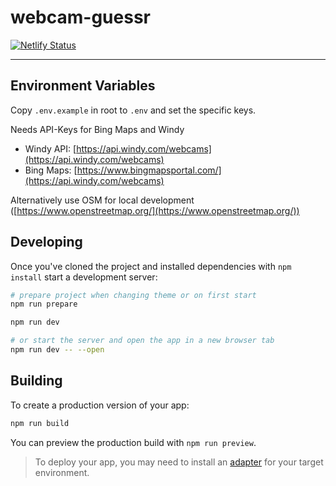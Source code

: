 # webcam-guessr
[![Netlify Status](https://api.netlify.com/api/v1/badges/6f6b78c7-3030-4d7d-b52c-d9a0a8f11d58/deploy-status)](https://app.netlify.com/sites/webcamguessr/deploys)

-----

## Environment Variables

Copy `.env.example` in root to `.env` and set the specific keys.

Needs API-Keys for Bing Maps and Windy

- Windy API: [https://api.windy.com/webcams](https://api.windy.com/webcams)
- Bing Maps: [https://www.bingmapsportal.com/](https://api.windy.com/webcams)

Alternatively use OSM for local development ([https://www.openstreetmap.org/](https://www.openstreetmap.org/))

## Developing

Once you've cloned the project and installed dependencies with `npm install` start a development server:

```bash
# prepare project when changing theme or on first start
npm run prepare

npm run dev

# or start the server and open the app in a new browser tab
npm run dev -- --open
```

## Building

To create a production version of your app:

```bash
npm run build
```

You can preview the production build with `npm run preview`.

> To deploy your app, you may need to install an [adapter](https://kit.svelte.dev/docs/adapters) for your target environment.
